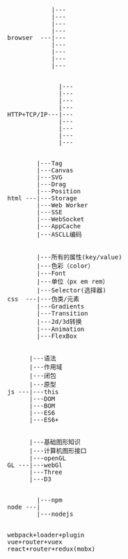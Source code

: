 <pre>
            |---
            |---
            |---
            |---
browser  ---|---
            |---
            |---
            |---
            |---


              |---
              |---
              |---
              |---
HTTP+TCP/IP---|---
              |---
              |---
              |---
              |---


        |---Tag
        |---Canvas
        |---SVG
        |---Drag
        |---Position
html ---|---Storage
        |---Web Worker
        |---SSE
        |---WebSocket
        |---AppCache
        |---ASCLL编码


        |---所有的属性(key/value)
        |---色彩（color）
        |---Font
        |---单位（px em rem）
        |---Selector(选择器)
css  ---|---伪类/元素
        |---Gradients
        |---Transition
        |---2d/3d转换
        |---Animation
        |---FlexBox


      |---语法
      |---作用域
      |---闭包
      |---原型
js ---|---this
      |---DOM
      |---BOM
      |---ES6
      |---ES6+


      |---基础图形知识
      |---计算机图形接口
      |---openGL
GL ---|---webGl
      |---Three
      |---D3


        |---npm
node ---|
        |---nodejs


webpack+loader+plugin
vue+router+vuex
react+router+redux(mobx)
</pre>
